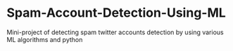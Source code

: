 # Spam-Account-Detection-Using-ML
Mini-project of detecting spam twitter accounts detection by using various ML algorithms and python 
